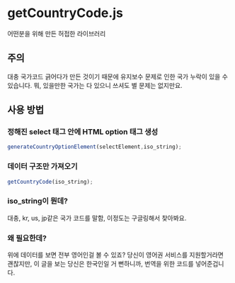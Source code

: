 # getCountryCode.js
어떤분을 위해 만든 허접한 라이브러리

## 주의

대충 국가코드 긁어다가 만든 것이기 때문에 유지보수 문제로 인한 국가 누락이 있을 수 있습니다.
뭐, 있을만한 국가는 다 있으니 쓰셔도 별 문제는 없지만요.

## 사용 방법

### 정해진 select 태그 안에 HTML option 태그 생성

```javascript
generateCountryOptionElement(selectElement,iso_string);
```

### 데이터 구조만 가져오기

```javascript
getCountryCode(iso_string);
```

### iso_string이 뭔데?

대충, kr, us, jp같은 국가 코드를 말함, 이정도는 구글링해서 찾아봐요.

### 왜 필요한데?

위에 데이터를 보면 전부 영어인걸 볼 수 있죠? 당신이 영어권 서비스를 지원할거라면 괜찮지만, 이 글을 보는 당신은 한국인일 거 뻔하니까, 번역을 위한 코드를 넣어준겁니다.
